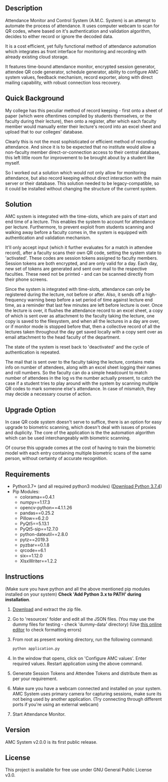 ## Description
Attendance Monitor and Control System (A.M.C. System) is an attempt to automate the process of attendance. It uses computer webcam to scan for QR codes, where based on it's authentication and validation algorithm, decides to either record or ignore the decoded data.

It is a cost efficient, yet fully functional method of attendance automation which integrates as front interface for monitoring and recording with already existing cloud storage.

It features time-bound attendance monitor, encrypted session generator, attendee QR code generator, schedule generator, ability to configure AMC system values, feedback mechanism, record exporter, along with direct mailing capability, with robust connection loss recovery.




## Quick Background

My college has this peculiar method of record keeping - first onto a sheet of paper (which were oftentimes compiled by students themselves, or the faculty during their lecture), then onto a register, after which each faculty member would manually enter their lecture's record into an excel sheet and upload that to our colleges' database.

Clearly this is not the most sophisticated or efficient method of recording attendance. And since it is to be expected that no institute would allow a non-faculty member direct-or-connection access to their central database, this left little room for improvement to be brought about by a student like myself.

So I worked out a solution which would not only allow for monitoring attendance, but also record keeping without direct interaction with the main server or their database. This solution needed to be legacy-compatible, so it could be installed without changing the structure of the current system.




## Solution

AMC system is integrated with the time-slots, which are pairs of start and end time of a lecture. This enables the system to account for attendance per lecture. Furthermore, to prevent exploit from students scanning and walking away before a faculty comes in, the system is equipped with authentication and validation mechanism.

It'll only accept input (which it further evaluates for a match in attendee record), after a faculty scans their own QR code, setting the system state to 'activated'. These codes are session tokens assigned to faculty members. Session tokens are both encrypted, and are only valid for a day. Each day, new set of tokens are generated and sent over mail to the respective faculties. These need not be printed - and can be scanned directly from their phone screens.

Since the system is integrated with time-slots, attendance can only be registered during the lecture, not before or after. Also, it sends off a high-frequency warning beep before a set period of time against lecture end time, as a reminder that last few minutes are left before lecture is over. Once the lecture is over, it flushes the attendance record to an excel sheet, a copy of which is sent over as attachment to the faculty taking the lecture, one copy is saved to the filesystem, and when all the lectures in a day are over, or if monitor mode is stopped before that, then a collective record of all the lectures taken throughout the day get saved locally with a copy sent over as email attachment to the head faculty of the department.

The state of the system is reset back to 'deactivated' and the cycle of authentication is repeated.

The mail that is sent over to the faculty taking the lecture, contains meta info on number of attendees, along with an excel sheet logging their names and roll numbers. So the faculty can do a simple headcount to match number of attendees in the log vs the number actually present, to catch the case if a student tries to play around with the system by scanning multiple QR codes to mark someone else's attendance. In case of mismatch, they may decide a necessary course of action.




## Upgrade Option

In case QR code system doesn't serve to suffice, there is an option for easy upgrade to biometric scanning, which doesn't deal with issues of proxies and duplicity. The core of the application is the the automation algorithm which can be used interchangeably with biometric scanning.

Of course this upgrade comes at the cost of having to train the biometric model with each entry containing multiple biometric scans of the same person, without certainty of accurate recognition.


## Requirements

- Python3.7+ (and all required python3 modules)
  (<a href="https://www.python.org/ftp/python/3.7.4/python-3.7.4.exe">Download Python 3.7.4</a>)
- Pip Modules:
  - colorama==0.4.1
  - numpy==1.17.3
  - opencv-python==4.1.1.26
  - pandas==0.25.2
  - Pillow==6.2.0
  - PyQt5==5.13.1
  - PyQt5-sip==12.7.0
  - python-dateutil==2.8.0
  - pytz==2019.3
  - pyzbar==0.1.8
  - qrcode==6.1
  - six==1.12.0
  - XlsxWriter==1.2.2



## Instructions

(Make sure you have python  and all the above mentioned pip modules installed on your system)
**Check 'Add Python 3.x to PATH' during installation**.

1. <a href="https://github.com/hardeepnarang10/attendance-automation/archive/master.zip">Download</a> and extract the zip file.

2. Go to 'resources' folder and edit all the JSON files. (You may use the dummy files for testing - check 'dummy-data' directory) (Use <a href="http://jsoneditoronline.org/">this online editor</a> to check formatting errors)

3. From root as present working directory, run the following command:

   ```python
   python application.py
   ```

4. In the window that opens, click on 'Configure AMC values'. Enter required values. Restart application using the above command.

5. Generate Session Tokens and Attendee Tokens and distribute them as per your requirement.

6. Make sure you have a webcam connected and installed on your system. AMC System uses primary camera for capturing sessions, make sure its not being used by another application. (Try connecting through different ports if you're using an external webcam)

7. Start Attendance Monitor.



## Version

AMC System v2.0.0 is its first public release.




## License

This project is available for free use under GNU General Public License v3.0.

